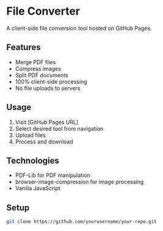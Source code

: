 # File Converter

A client-side file conversion tool hosted on GitHub Pages.

## Features
- Merge PDF files
- Compress images
- Split PDF documents
- 100% client-side processing
- No file uploads to servers

## Usage
1. Visit [GitHub Pages URL]
2. Select desired tool from navigation
3. Upload files
4. Process and download

## Technologies
- PDF-Lib for PDF manipulation
- browser-image-compression for image processing
- Vanilla JavaScript

## Setup
```bash
git clone https://github.com/yourusername/your-repo.git
```
